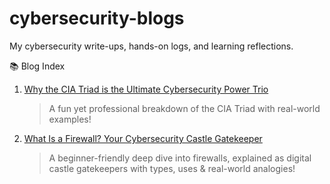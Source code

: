 # cybersecurity-blogs
My cybersecurity write-ups, hands-on logs, and learning reflections.

📚 Blog Index

1. [Why the CIA Triad is the Ultimate Cybersecurity Power Trio](https://medium.com/@pavithraadeenadayalan35/why-the-cia-triad-is-the-ultimate-cybersecurity-power-trio-and-how-it-saves-your-data-f20c50af115b)  
   > A fun yet professional breakdown of the CIA Triad with real-world examples!

2. [What Is a Firewall? Your Cybersecurity Castle Gatekeeper](https://medium.com/@pavithraadeenadayalan35/what-is-a-firewall-your-cybersecurity-castle-gatekeeper-84398028cc8c)  
   > A beginner-friendly deep dive into firewalls, explained as digital castle gatekeepers with types, uses & real-world analogies!
